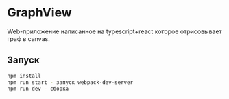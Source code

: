 GraphView
==========
Web-приложение написанное на typescript+react которое отрисовывает граф в canvas.

Запуск
-------
```bash
npm install
npm run start - запуск webpack-dev-server
npm run dev - сборка
```